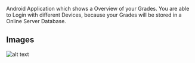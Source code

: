 Android Application which shows a Overview of your Grades.
You are able to Login with different Devices, because your Grades will be stored in a Online Server Database.

## Images
![alt text](https://github.com/xmacophil-22/SchoolSchool/blob/master/Images/image.jpg?raw=true)
